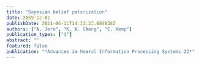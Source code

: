 ```yaml
---
title: "Bayesian belief polarization"
date: 2009-12-01
publishDate: 2021-06-11T14:33:23.689838Z
authors: ["A. Jern", "K. K. Chang", "C. Kemp"]
publication_types: ["1"]
abstract: ""
featured: false
publication: "*Advances in Neural Information Processing Systems 22*"
---
```


